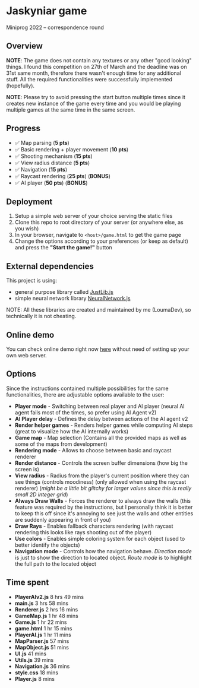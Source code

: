 # Jaskyniar game
Miniprog 2022 – correspondence round

## Overview
**NOTE**: The game does not contain any textures or any other "good looking" things. I found this competition on 27th of March and the deadline was on 31st same month, therefore there wasn't enough time for any additional stuff. All the required functionalities were successfully implemented (hopefully).

**NOTE**: Please try to avoid pressing the start button multiple times since it creates new instance of the game every time and you would be playing multiple games at the same time in the same screen.

## Progress
* ✅ Map parsing (**5 pts**)
* ✅ Basic rendering + player movement (**10 pts**)
* ✅ Shooting mechanism (**15 pts**)
* ✅ View radius distance (**5 pts**)
* ✅ Navigation (**15 pts**)
* ✅ Raycast rendering (**25 pts**) (**BONUS**)
* ✅ AI player (**50 pts**) (**BONUS**)

## Deployment

1. Setup a simple web server of your choice serving the static files
2. Clone this repo to root directory of your server (or anywhere else, as you wish)
3. In your browser, navigate to `<host>/game.html` to get the game page
4. Change the options according to your preferences (or keep as default) and press the **"Start the game!"** button

## External dependencies
This project is using:

* general purpose library called [JustLib.js](https://git.loumadev.eu/JustLib-js)
* simple neural network library [NeuralNetwork.js](https://loumadev.eu/raw/NeuralNetwork.js)

NOTE: All these libraries are created and maintained by me (LoumaDev), so technically it is not cheating.

## Online demo
You can check online demo right now [here](http://loumadev.eu/miniprog/2022/kk/game.html) without need of setting up your own web server.

## Options
Since the instructions contained multiple possibilities for the same functionalities, there are adjustable options available to the user:

* **Player mode** - Switching between real player and AI player (neural AI agent fails most of the times, so prefer using AI Agent v2)
* **AI Player delay** - Defines the delay between actions of the AI agent v2
* **Render helper games** - Renders helper games while computing AI steps (great to visualize how the AI internally works)
* **Game map** - Map selection (Contains all the provided maps as well as some of the maps from development)
* **Rendering mode** - Allows to choose between basic and raycast renderer
* **Render distance** - Controls the screen buffer dimensions (how big the screen is)
* **View radius** - Radius from the player's current position where they can see things (controls moodiness) (only allowed when using the raycast renderer) (_might be a little bit glitchy for larger values since this is really small 2D integer grid_)
* **Always Draw Walls** - Forces the renderer to always draw the walls (this feature was required by the instructions, but I personally think it is better to keep this off since it's annoying to see just the walls and other entities are suddenly appearing in front of you)
* **Draw Rays** - Enables fallback characters rendering (with raycast rendering this looks like rays shooting out of the player)
* **Use colors** - Enables simple coloring system for each object (used to better identify the objects)
* **Navigation mode** - Controls how the navigation behave. _Direction mode_ is just to show the direction to located object. _Route mode_ is to highlight the full path to the located object

## Time spent

* **PlayerAIv2.js** 8 hrs 49 mins
* **main.js** 3 hrs 58 mins
* **Renderer.js** 2 hrs 16 mins
* **GameMap.js** 1 hr 48 mins
* **Game.js** 1 hr 22 mins
* **game.html** 1 hr 15 mins
* **PlayerAI.js** 1 hr 11 mins
* **MapParser.js** 57 mins
* **MapObject.js** 51 mins
* **UI.js** 41 mins
* **Utils.js** 39 mins
* **Navigation.js** 36 mins
* **style.css** 18 mins
* **Player.js** 8 mins
